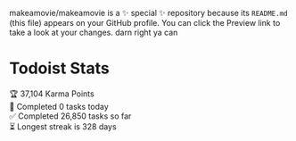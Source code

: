 makeamovie/makeamovie is a ✨ special ✨ repository because its `README.md` (this file) appears on your GitHub profile.
You can click the Preview link to take a look at your changes. darn right ya can

# Todoist Stats

<!-- TODO-IST:START -->
🏆  37,104 Karma Points           
🌸  Completed 0 tasks today           
✅  Completed 26,850 tasks so far           
⏳  Longest streak is 328 days
<!-- TODO-IST:END -->